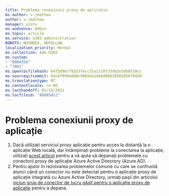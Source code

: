 ```yaml
---
title: Problema conexiunii proxy de aplicație
ms.author: v-jmathew
author: v-jmathew
manager: scotv
ms.audience: Admin
ms.topic: article
ms.service: o365-administration
ROBOTS: NOINDEX, NOFOLLOW
localization_priority: Normal
ms.collection: Adm_O365
ms.custom:
- "9004356"
- "7801"
ms.openlocfilehash: b4f5d96cf92b37ecc31a11c0f33db2e3db8510cc
ms.sourcegitcommit: 6dc6f999e840c90694a246b90062950205679420
ms.translationtype: MT
ms.contentlocale: ro-RO
ms.lasthandoff: 01/15/2021
ms.locfileid: "49885412"
---
```

# <a name="app-proxy-connection-issue"></a>Problema conexiunii proxy de aplicație

1. Dacă utilizați serviciul proxy aplicație pentru acces la distanță la o aplicație Web locală, dar întâmpinați probleme la conectarea la aplicație, utilizați [acest articol](https://docs.microsoft.com/azure/active-directory/manage-apps/application-proxy-debug-connectors) pentru a vă ajuta să depanați problemele cu conectorii proxy de aplicație Azure Active Directory (Azure AD).
2. Pentru ajutor în rezolvarea problemelor comune cu care se confruntă atunci când un conector nu este detectat pentru o aplicație proxy de aplicație integrată cu Azure Active Directory, urmați pașii din articolul [niciun grup de conector de lucru găsit pentru o aplicație proxy de aplicație](https://docs.microsoft.com/azure/active-directory/application-proxy-connectivity-no-working-connector) pentru a depana.
